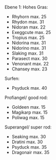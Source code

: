 Ebene 1:
Hohes Gras:
- Rhyhorn max. 25                 
- Rhydon max. 31
- Nidoran max. 22                 
- Exeggcute max. 25             
- Tropius max. 25                
- Nidorina max. 31               
- Nidorino max. 31
- Slaking max. 31                 
- Parasect max. 30                
- Venonant max. 22                
- Chansey max. 23                 

Surfen:
- Psyduck max. 40

Profiangel/ good rod:
- Goldeen max. 15
- Magikarp max. 15
- Poliwag max. 15

Superangel/ super rod:
- Seaking max. 30
- Dratini max. 30
- Psyduck max. 35
- Dragonair max. 35
